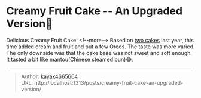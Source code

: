 # Creamy Fruit Cake -- An Upgraded Version🍰

Delicious Creamy Fruit Cake!
&lt;!--more--&gt;
Based on [two cakes](https://www.kayak4665664.com/tags/cake/) last year, this time added cream and fruit and put a few Oreos. The taste was more varied. The only downside was that the cake base was not sweet and soft enough. It tasted a bit like mantou(Chinese steamed bun)😂.

---

> Author: [kayak4665664](https://github.com/kayak4665664)  
> URL: http://localhost:1313/posts/creamy-fruit-cake-an-upgraded-version/  

